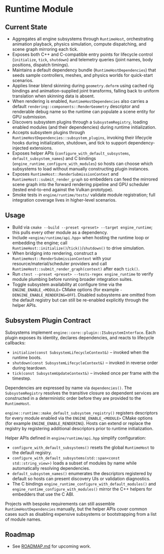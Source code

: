 # Runtime Module

## Current State
- Aggregates all engine subsystems through `RuntimeHost`, orchestrating animation playback, physics simulation, compute dispatching, and scene graph mirroring each tick.
- Exposes both C++ and C-compatible entry points for lifecycle control (`initialize`, `tick`, `shutdown`) and telemetry queries (joint names, body positions, dispatch timings).
- Maintains a default dependency bundle (`RuntimeHostDependencies`) that seeds sample controllers, meshes, and physics worlds for quick-start scenarios.
- Applies linear blend skinning during `geometry.deform` using cached rig bindings and animation-supplied joint transforms, falling back to uniform translation when skinning data is absent.
- When rendering is enabled, `RuntimeHostDependencies` also carries a default `rendering::components::RenderGeometry` descriptor and renderable debug name so the runtime can populate a scene entity for GPU submission.
- Discovers subsystem plugins through a `SubsystemRegistry`, loading enabled modules (and their dependencies) during runtime initialization.
- Accepts subsystem plugins through `RuntimeHostDependencies::subsystem_plugins`, invoking their lifecycle hooks during initialization, shutdown, and tick to support dependency-injected extensions.
- Exposes helper APIs (`configure_with_default_subsystems`, `default_subsystem_names`) and C bindings (`engine_runtime_configure_with_modules`) so hosts can choose which subsystems to load without manually constructing plugin instances.
- Exposes `RuntimeHost::RenderSubmissionContext` and `RuntimeHost::submit_render_graph` so embedders can feed the mirrored scene graph into the forward rendering pipeline and GPU scheduler (tested end-to-end against the Vulkan prototype).
- Smoke tests in `engine/runtime/tests/` validate module registration; full integration coverage lives in higher-level scenarios.

## Usage
- Build via `cmake --build --preset <preset> --target engine_runtime`; this pulls every other module as a dependency.
- Include `<engine/runtime/api.hpp>` when hosting the runtime loop or embedding the engine; call `RuntimeHost::initialize()`/`tick()`/`shutdown()` to drive simulation.
- When bridging into rendering, construct a `RuntimeHost::RenderSubmissionContext` with your resource/material/scheduler providers and call `RuntimeHost::submit_render_graph(context)` after each `tick()`.
- Run `ctest --preset <preset> --tests-regex engine_runtime` to verify module plumbing before running broader integration suites.
- Toggle subsystem availability at configure time via the `ENGINE_ENABLE_<MODULE>` CMake options (for example `-DENGINE_ENABLE_RENDERING=OFF`). Disabled subsystems are omitted from the default registry but can still be re-enabled explicitly through the helper APIs.

## Subsystem Plugin Contract

Subsystems implement `engine::core::plugin::ISubsystemInterface`. Each plugin exposes its
identity, declares dependencies, and reacts to lifecycle callbacks:

- `initialize(const SubsystemLifecycleContext&)` – invoked when the runtime boots.
- `shutdown(const SubsystemLifecycleContext&)` – invoked in reverse order during teardown.
- `tick(const SubsystemUpdateContext&)` – invoked once per frame with the timestep.

Dependencies are expressed by name via `dependencies()`. The `SubsystemRegistry` resolves the
transitive closure so dependent services are constructed in a deterministic order before they are
provided to the `RuntimeHost`.

`engine::runtime::make_default_subsystem_registry()` registers descriptors for every module enabled
via the `ENGINE_ENABLE_<MODULE>` CMake options (for example `ENGINE_ENABLE_RENDERING`). Hosts can
extend or replace the registry by registering additional descriptors prior to runtime
initialization.

Helper APIs defined in `engine/runtime/api.hpp` simplify configuration:

- `configure_with_default_subsystems()` resets the global `RuntimeHost` to the default registry.
- `configure_with_default_subsystems(std::span<const std::string_view>)` loads a subset of modules
  by name while automatically resolving dependencies.
- `default_subsystem_names()` enumerates the descriptors registered by default so hosts can present
  discovery UIs or validation diagnostics.
- The C bindings `engine_runtime_configure_with_default_modules()` and
  `engine_runtime_configure_with_modules()` mirror the C++ helpers for embedders that use the C ABI.

Projects with bespoke requirements can still assemble `RuntimeHostDependencies` manually, but the
helper APIs cover common cases such as disabling expensive subsystems or bootstrapping from a list
of module names.

## Roadmap
- See [ROADMAP.md](ROADMAP.md) for upcoming work.
